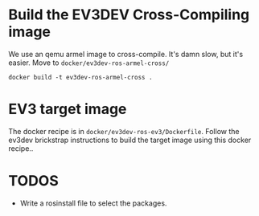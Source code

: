Build the EV3DEV Cross-Compiling image
======================================
We use an qemu armel image to cross-compile. It's damn slow, but it's easier.
Move to `docker/ev3dev-ros-armel-cross/`

    docker build -t ev3dev-ros-armel-cross .

EV3 target image
================
The docker recipe is in `docker/ev3dev-ros-ev3/Dockerfile`. Follow the ev3dev
brickstrap instructions to build the target image using this docker recipe..

TODOS
=====
- Write a rosinstall file to select the packages.
